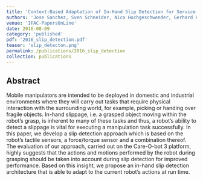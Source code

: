 ```yaml
---
title: 'Context-Based Adaptation of In-Hand Slip Detection for Service Robots'
authors: 'Jose Sanchez, Sven Schneider, Nico Hochgeschwender, Gerhard K. Kraetzschmar, Paul G. Plöger'
venue: 'IFAC-PapersOnLine'
date: 2016-08-09
category: 'published'
pdf: '2016_slip_detection.pdf'
teaser: 'slip_detecton.png'
permalink: /publications/2016_slip_detection
collection: publications
---
```


Abstract
-------
Mobile manipulators are intended to be deployed in domestic and industrial environments where 
they will carry out tasks that require physical interaction with the surrounding world, for example, 
picking or handing over fragile objects. In-hand slippage, i.e. a grasped object moving within the 
robot’s grasp, is inherent to many of these tasks and thus, a robot’s ability to detect a slippage 
is vital for executing a manipulation task successfully. In this paper, we develop a slip detection 
approach which is based on the robot’s tactile sensors, a force/torque sensor and a combination thereof. 
The evaluation of our approach, carried out on the Care-O-bot 3 platform, highly suggests that the 
actions and motions performed by the robot during grasping should be taken into account during slip 
detection for improved performance. Based on this insight, we propose an in-hand slip detection 
architecture that is able to adapt to the current robot’s actions at run time.
